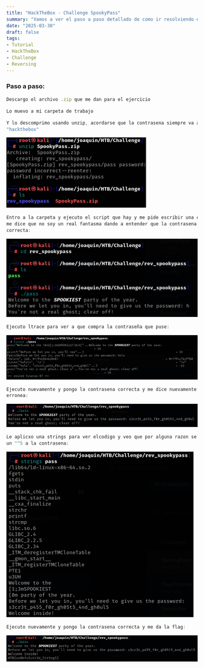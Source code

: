 ```yaml
---
title: "HackTheBox - Challenge SpookyPass"
summary: "Vamos a ver el paso a paso detallado de como ir resolviendo el challenge:"
date: "2025-03-30"
draft: false
tags:
- Tutorial
- HackTheBox
- Challenge
- Reversing
---
```

### Paso a paso:


```js
Descargo el archivo .zip que me dan para el ejercicio
```

```js
Lo muevo a mi carpeta de trabajo
```

```js
Y lo descomprimo usando unzip, acordarse que la contrasena siempre va a ser 
"hackthebox"
```
![Test Relative Image](./imagen.png)


```js
Entro a la carpeta y ejecuto el script que hay y me pide escribir una contrasena y 
me dice que no soy un real fantasma dando a entender que la contrasena no es 
correcta:
```
![Test Relative Image](./imagen2.png)


```js
Ejecuto ltrace para ver a que compra la contraseña que puse:
```
![Test Relative Image](./imagen3.png)


```js
Ejecuto nuevamente y pongo la contrasena correcta y me dice nuevamente contrasena 
erronea:
```
![Test Relative Image](./imagen4.png)


```js
Le aplicxo una strings para ver elcodigo y veo que por alguna razon se le escapaba 
un ""5 a la contrasena:
```
![Test Relative Image](./imagen5.png)


```js
Ejecuto nuevamente y pongo la contrasena correcta y me da la flag:
```
![Test Relative Image](./imagen6.png)